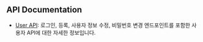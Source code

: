 ## API Documentation

-   [User API](./document/userAPI.md): 로그인, 등록, 사용자 정보 수정, 비밀번호 변경 엔드포인트를 포함한 사용자 API에 대한 자세한 정보입니다.

